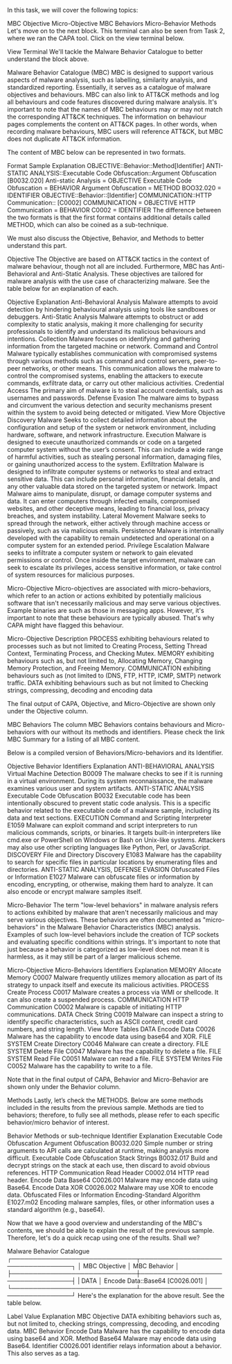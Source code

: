 In this task, we will cover the following topics:

MBC
Objective
Micro-Objective
MBC Behaviors
Micro-Behavior
Methods
Let's move on to the next block. This terminal can also be seen from Task 2, where we ran the CAPA tool. Click on the view terminal below.

View Terminal
We'll tackle the Malware Behavior Catalogue to better understand the block above.


Malware Behavior Catalogue (MBC)
MBC is designed to support various aspects of malware analysis, such as labelling, similarity analysis, and standardized reporting. Essentially, it serves as a catalogue of malware objectives and behaviours. MBC can also link to ATT&CK methods and log all behaviours and code features discovered during malware analysis. It's important to note that the names of MBC behaviours may or may not match the corresponding ATT&CK techniques. The information on behaviour pages complements the content on ATT&CK pages. In other words, when recording malware behaviours, MBC users will reference ATT&CK, but MBC does not duplicate ATT&CK information.

The content of MBC below can be represented in two formats.

Format	Sample	Explanation
OBJECTIVE::Behavior::Method[Identifier]	ANTI-STATIC ANALYSIS::Executable Code Obfuscation::Argument Obfuscation [B0032.020]	Anti-static Analysis = OBJECTIVE
Executable Code Obfuscation = BEHAVIOR
Argument Obfuscation = METHOD
BOO32.020 = IDENTIFIER
OBJECTIVE::Behavior::[Identifier]	COMMUNICATION::HTTP Communication:: [C0002]	COMMUNICATION = OBJECTIVE
HTTP Communication = BEHAVIOR
C0002 = IDENTIFIER
The difference between the two formats is that the first format contains additional details called METHOD, which can also be coined as a sub-technique.



We must also discuss the Objective, Behavior, and Methods to better understand this part.



Objective
The Objective are based on ATT&CK tactics in the context of malware behaviour, though not all are included. Furthermore, MBC has Anti-Behavioral and Anti-Static Analysis. These objectives are tailored for malware analysis with the use case of characterizing malware. See the table below for an explanation of each.

Objective	Explanation
Anti-Behavioral Analysis	Malware attempts to avoid detection by hindering behavioural analysis using tools like sandboxes or debuggers.
Anti-Static Analysis	Malware attempts to obstruct or add complexity to static analysis, making it more challenging for security professionals to identify and understand its malicious behaviours and intentions.
Collection	Malware focuses on identifying and gathering information from the targeted machine or network.
Command and Control	Malware typically establishes communication with compromised systems through various methods such as command and control servers, peer-to-peer networks, or other means. This communication allows the malware to control the compromised systems, enabling the attackers to execute commands, exfiltrate data, or carry out other malicious activities.
Credential Access	The primary aim of malware is to steal account credentials, such as usernames and passwords.
Defense Evasion	The malware aims to bypass and circumvent the various detection and security mechanisms present within the system to avoid being detected or mitigated.
View More Objective
Discovery	Malware Seeks to collect detailed information about the configuration and setup of the system or network environment, including hardware, software, and network infrastructure.
Execution	Malware is designed to execute unauthorized commands or code on a targeted computer system without the user’s consent. This can include a wide range of harmful activities, such as stealing personal information, damaging files, or gaining unauthorized access to the system.
Exfiltration	Malware is designed to infiltrate computer systems or networks to steal and extract sensitive data. This can include personal information, financial details, and any other valuable data stored on the targeted system or network.
Impact	Malware aims to manipulate, disrupt, or damage computer systems and data. It can enter computers through infected emails, compromised websites, and other deceptive means, leading to financial loss, privacy breaches, and system instability.
Lateral Movement	Malware seeks to spread through the network, either actively through machine access or passively, such as via malicious emails.
Persistence	Malware is intentionally developed with the capability to remain undetected and operational on a computer system for an extended period.
Privilege Escalation	Malware seeks to infiltrate a computer system or network to gain elevated permissions or control. Once inside the target environment, malware can seek to escalate its privileges, access sensitive information, or take control of system resources for malicious purposes.

Micro-Objective
 Micro-objectives are associated with micro-behaviors, which refer to an action or actions exhibited by potentially malicious software that isn't necessarily malicious and may serve various objectives. Example binaries are such as those in messaging apps. However, it's important to note that these behaviours are typically abused. That's why CAPA might have flagged this behaviour.

Micro-Objective	Description
PROCESS	exhibiting behaviours related to processes such as but not limited to Creating Process, Setting Thread Context, Terminating Process, and Checking Mutex.
MEMORY	exhibiting behaviours such as, but not limited to, Allocating Memory, Changing Memory Protection, and Freeing Memory.
COMMUNICATION	exhibiting behaviours such as (not limited to (DNS, FTP, HTTP, ICMP, SMTP) network traffic.
DATA	exhibiting behaviours such as but not limited to Checking strings, compressing, decoding and encoding data

The final output of CAPA, Objective, and Micro-Objective are shown only under the Objective column.

MBC Behaviors
The column MBC Behaviors contains behaviours and Micro-behaviors with our without its methods and identifiers. Please check the link MBC Summary for a listing of all MBC content.

Below is a compiled version of Behaviors/Micro-behaviors and its Identifier.

Objective	Behavior	Identifiers	Explanation
ANTI-BEHAVIORAL ANALYSIS	Virtual Machine Detection	B0009	The malware checks to see if it is running in a virtual environment. During its system reconnaissance, the malware examines various user and system artifacts.
ANTI-STATIC ANALYSIS	Executable Code Obfuscation	B0032	Executable code has been intentionally obscured to prevent static code analysis. This is a specific behavior related to the executable code of a malware sample, including its data and text sections.
EXECUTION	Command and Scripting Interpreter	E1059	Malware can exploit command and script interpreters to run malicious commands, scripts, or binaries. It targets built-in interpreters like cmd.exe or PowerShell on Windows or Bash on Unix-like systems. Attackers may also use other scripting languages like Python, Perl, or JavaScript.
DISCOVERY	File and Directory Discovery	E1083	Malware has the capability to search for specific files in particular locations by enumerating files and directories.
ANTI-STATIC ANALYSIS, DEFENSE EVASION	Obfuscated Files or Information	E1027	Malware can obfuscate files or information by encoding, encrypting, or otherwise, making them hard to analyze. It can also encode or encrypt malware samples itself.

Micro-Behavior
The term "low-level behaviors" in malware analysis refers to actions exhibited by malware that aren't necessarily malicious and may serve various objectives. These behaviors are often documented as "micro-behaviors" in the Malware Behavior Characteristics (MBC) analysis. Examples of such low-level behaviors include the creation of TCP sockets and evaluating specific conditions within strings. It's important to note that just because a behavior is categorized as low-level does not mean it is harmless, as it may still be part of a larger malicious scheme.

Micro-Objective	Micro-Behaviors	Identifiers	Explanation
MEMORY	Allocate Memory	C0007	Malware frequently utilizes memory allocation as part of its strategy to unpack itself and execute its malicious activities.
PROCESS	Create Process	C0017	Malware creates a process via WMI or shellcode. It can also create a suspended process.
COMMUNICATION	HTTP Communication	C0002	Malware is capable of initiating HTTP communications.
DATA	Check String	C0019	Malware can inspect a string to identify specific characteristics, such as ASCII content, credit card numbers, and string length.
View More Tables
DATA	Encode Data	C0026	Malware has the capability to encode data using base64 and XOR.
FILE SYSTEM	Create Directory	C0046	Malware can create a directory.
FILE SYSTEM	Delete File	C0047	Malware has the capability to delete a file.
FILE SYSTEM	Read File	C0051	Malware can read a file.
FILE SYSTEM	Writes File	C0052	Malware has the capability to write to a file.


Note that in the final output of CAPA, Behavior and Micro-Behavior are shown only under the Behavior column.


Methods
Lastly, let’s check the METHODS. Below are some methods included in the results from the previous sample. Methods are tied to behaviors; therefore, to fully see all methods, please refer to each specific behavior/micro behavior of interest.

Behavior	Methods or sub-technique	Identifier	Explanation
Executable Code Obfuscation	Argument Obfuscation	B0032.020	Simple number or string arguments to API calls are calculated at runtime, making analysis more difficult.
Executable Code Obfuscation	Stack Strings	B0032.017	Build and decrypt strings on the stack at each use, then discard to avoid obvious references.
HTTP Communication	Read Header	C0002.014	HTTP read header.
Encode Data	Base64	C0026.001	Malware may encode data using Base64.
Encode Data	XOR	C0026.002	Malware may use XOR to encode data.
Obfuscated Files or Information	Encoding-Standard Algorithm	E1027.m02	Encoding malware samples, files, or other information uses a standard algorithm (e.g., base64).


Now that we have a good overview and understanding of the MBC's contents, we should be able to explain the result of the previous sample. Therefore, let's do a quick recap using one of the results. Shall we?

Malware Behavior Catalogue
┌─────────────────────────────┬──────────────────────────────────┐
│ MBC Objective               │ MBC Behavior                     │
├─────────────────────────────┼──────────────────────────────────┤
| DATA                        │ Encode Data::Base64 [C0026.001]  │
└─────────────────────────────┴──────────────────────────────────┘
Here's the explanation for the above result. See the table below.

Label	Value	Explanation
MBC Objective	DATA	exhibiting behaviors such as, but not limited to, checking strings, compressing, decoding, and encoding data.
MBC Behavior	Encode Data	Malware has the capability to encode data using base64 and XOR.
Method	Base64	Malware may encode data using Base64.
Identifier	C0026.001	identifier relays information about a behavior. This also serves as a tag.
